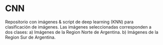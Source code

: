 # CNN
Repositorio con imágenes & script de deep learning (KNN) para clasificación de imágenes.
Las imágenes seleccionadas corresponden a dos clases:
a) Imágenes de la Region Norte de Argentina. 
b) Imágenes de la Region Sur de Argentina.
